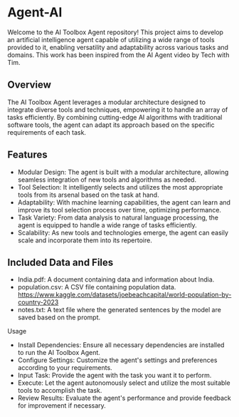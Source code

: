 # Agent-AI
Welcome to the AI Toolbox Agent repository! This project aims to develop an artificial intelligence agent capable of utilizing a wide range of tools provided to it, enabling versatility and adaptability across various tasks and domains. This work has been inspired from the AI Agent video by Tech with Tim.

## Overview

The AI Toolbox Agent leverages a modular architecture designed to integrate diverse tools and techniques, empowering it to handle an array of tasks efficiently. By combining cutting-edge AI algorithms with traditional software tools, the agent can adapt its approach based on the specific requirements of each task.

## Features
- Modular Design: The agent is built with a modular architecture, allowing seamless integration of new tools and algorithms as needed.
- Tool Selection: It intelligently selects and utilizes the most appropriate tools from its arsenal based on the task at hand.
- Adaptability: With machine learning capabilities, the agent can learn and improve its tool selection process over time, optimizing performance.
- Task Variety: From data analysis to natural language processing, the agent is equipped to handle a wide range of tasks efficiently.
- Scalability: As new tools and technologies emerge, the agent can easily scale and incorporate them into its repertoire.

## Included Data and Files
- India.pdf: A document containing data and information about India.
- population.csv: A CSV file containing population data. <https://www.kaggle.com/datasets/joebeachcapital/world-population-by-country-2023>
- notes.txt: A text file where the generated sentences by the model are saved based on the prompt.

Usage
- Install Dependencies: Ensure all necessary dependencies are installed to run the AI Toolbox Agent.
- Configure Settings: Customize the agent's settings and preferences according to your requirements.
- Input Task: Provide the agent with the task you want it to perform.
- Execute: Let the agent autonomously select and utilize the most suitable tools to accomplish the task.
- Review Results: Evaluate the agent's performance and provide feedback for improvement if necessary.
